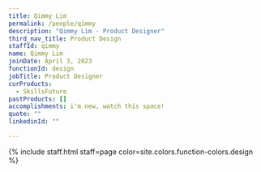 ```yaml
---
title: Qimmy Lim
permalink: /people/qimmy
description: "Qimmy Lim - Product Designer"
third_nav_title: Product Design
staffId: qimmy
name: Qimmy Lim
joinDate: April 3, 2023
functionId: design
jobTitle: Product Designer
curProducts:
  - SkillsFuture
pastProducts: []
accomplishments: i'm new, watch this space!
quote: ""
linkedinId: ""

---
```


{% include staff.html staff=page color=site.colors.function-colors.design %}
